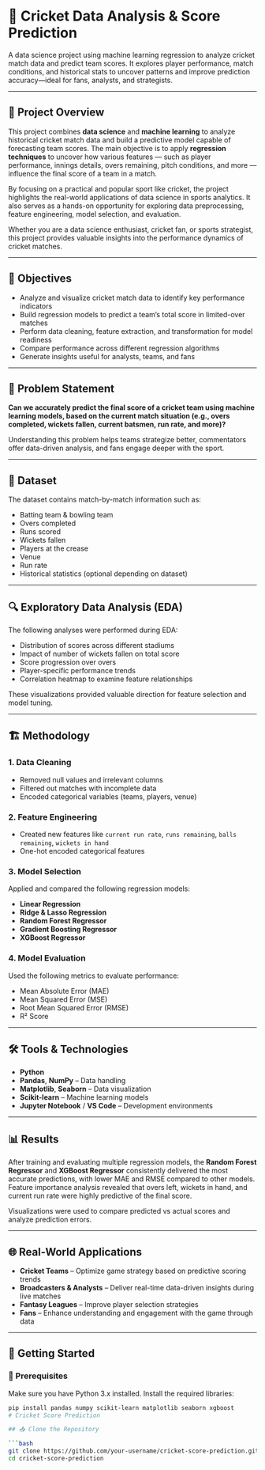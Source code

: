 # 🏏 Cricket Data Analysis & Score Prediction

A data science project using machine learning regression to analyze cricket match data and predict team scores. It explores player performance, match conditions, and historical stats to uncover patterns and improve prediction accuracy—ideal for fans, analysts, and strategists.

---

## 📌 Project Overview

This project combines **data science** and **machine learning** to analyze historical cricket match data and build a predictive model capable of forecasting team scores. The main objective is to apply **regression techniques** to uncover how various features — such as player performance, innings details, overs remaining, pitch conditions, and more — influence the final score of a team in a match.

By focusing on a practical and popular sport like cricket, the project highlights the real-world applications of data science in sports analytics. It also serves as a hands-on opportunity for exploring data preprocessing, feature engineering, model selection, and evaluation.

Whether you are a data science enthusiast, cricket fan, or sports strategist, this project provides valuable insights into the performance dynamics of cricket matches.

---

## 🎯 Objectives

- Analyze and visualize cricket match data to identify key performance indicators
- Build regression models to predict a team’s total score in limited-over matches
- Perform data cleaning, feature extraction, and transformation for model readiness
- Compare performance across different regression algorithms
- Generate insights useful for analysts, teams, and fans

---

## 🧠 Problem Statement

**Can we accurately predict the final score of a cricket team using machine learning models, based on the current match situation (e.g., overs completed, wickets fallen, current batsmen, run rate, and more)?**

Understanding this problem helps teams strategize better, commentators offer data-driven analysis, and fans engage deeper with the sport.

---

## 📂 Dataset

The dataset contains match-by-match information such as:

- Batting team & bowling team
- Overs completed
- Runs scored
- Wickets fallen
- Players at the crease
- Venue
- Run rate
- Historical statistics (optional depending on dataset)

---

## 🔍 Exploratory Data Analysis (EDA)

The following analyses were performed during EDA:

- Distribution of scores across different stadiums
- Impact of number of wickets fallen on total score
- Score progression over overs
- Player-specific performance trends
- Correlation heatmap to examine feature relationships

These visualizations provided valuable direction for feature selection and model tuning.

---

## 🏗️ Methodology

### 1. **Data Cleaning**
- Removed null values and irrelevant columns
- Filtered out matches with incomplete data
- Encoded categorical variables (teams, players, venue)

### 2. **Feature Engineering**
- Created new features like `current run rate`, `runs remaining`, `balls remaining`, `wickets in hand`
- One-hot encoded categorical features

### 3. **Model Selection**
Applied and compared the following regression models:

- **Linear Regression**
- **Ridge & Lasso Regression**
- **Random Forest Regressor**
- **Gradient Boosting Regressor**
- **XGBoost Regressor**

### 4. **Model Evaluation**
Used the following metrics to evaluate performance:

- Mean Absolute Error (MAE)
- Mean Squared Error (MSE)
- Root Mean Squared Error (RMSE)
- R² Score

---

## 🛠️ Tools & Technologies

- **Python**
- **Pandas**, **NumPy** – Data handling
- **Matplotlib**, **Seaborn** – Data visualization
- **Scikit-learn** – Machine learning models
- **Jupyter Notebook** / **VS Code** – Development environments

---

## 📊 Results

After training and evaluating multiple regression models, the **Random Forest Regressor** and **XGBoost Regressor** consistently delivered the most accurate predictions, with lower MAE and RMSE compared to other models. Feature importance analysis revealed that overs left, wickets in hand, and current run rate were highly predictive of the final score.

Visualizations were used to compare predicted vs actual scores and analyze prediction errors.

---

## 🌐 Real-World Applications

- **Cricket Teams** – Optimize game strategy based on predictive scoring trends
- **Broadcasters & Analysts** – Deliver real-time data-driven insights during live matches
- **Fantasy Leagues** – Improve player selection strategies
- **Fans** – Enhance understanding and engagement with the game through data

---

## 🚀 Getting Started

### 🔧 Prerequisites

Make sure you have Python 3.x installed. Install the required libraries:

```bash
pip install pandas numpy scikit-learn matplotlib seaborn xgboost
# Cricket Score Prediction

## 📥 Clone the Repository

```bash
git clone https://github.com/your-username/cricket-score-prediction.git
cd cricket-score-prediction

